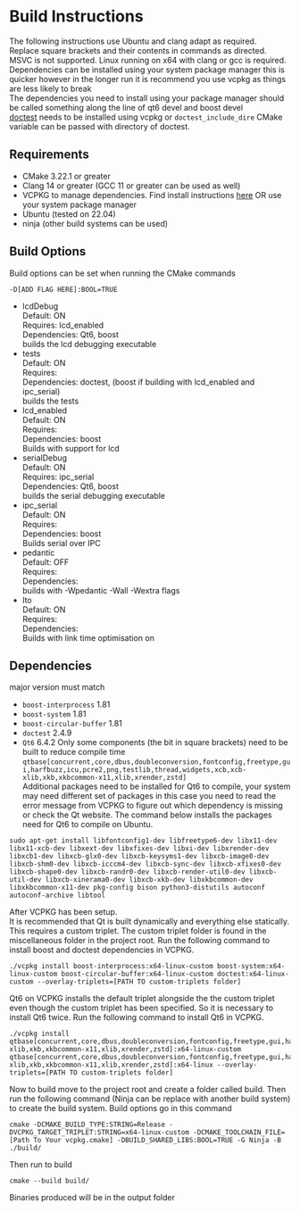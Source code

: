 # Build Instructions

The following instructions use Ubuntu and clang adapt as required.  
Replace square brackets and their contents in commands as directed.  
MSVC is not supported. Linux running on x64 with clang or gcc is required.  
Dependencies can be installed using your system package manager this is quicker 
however in the longer run it is recommend you use vcpkg as things are less likely to break  
The dependencies you need to install using your package manager should be called something along the line of qt6 devel and boost devel  
[doctest](https://github.com/doctest/doctest) needs to be installed using vcpkg or `doctest_include_dire` CMake variable can be passed with directory of doctest. 

## Requirements
- CMake 3.22.1 or greater
- Clang 14 or greater (GCC 11 or greater can be used as well) 
- VCPKG to manage dependencies. Find install instructions [here](https://github.com/microsoft/vcpkg) OR use your system package manager
- Ubuntu (tested on 22.04)
- ninja (other build systems can be used)

## Build Options
Build options can be set when running the CMake commands
```
-D[ADD FLAG HERE]:BOOL=TRUE
```
- lcdDebug  
    Default: ON  
    Requires: lcd_enabled  
    Dependencies: Qt6, boost  
    builds the lcd debugging executable  
- tests  
    Default: ON  
    Requires:  
    Dependencies: doctest, (boost if building with lcd_enabled and ipc_serial)  
    builds the tests  
- lcd_enabled  
    Default: ON  
    Requires:  
    Dependencies: boost  
    Builds with support for lcd  
- serialDebug  
    Default: ON  
    Requires: ipc_serial  
    Dependencies: Qt6, boost  
    builds the serial debugging executable  
- ipc_serial  
    Default: ON  
    Requires:  
    Dependencies: boost  
    Builds serial over IPC  
- pedantic  
    Default: OFF  
    Requires:  
    Dependencies:  
    builds with -Wpedantic -Wall -Wextra flags  
- lto  
    Default: ON  
    Requires:  
    Dependencies:  
    Builds with  link time optimisation on  

##  Dependencies
major version must match  
 - `boost-interprocess` 1.81
 - `boost-system` 1.81
 - `boost-circular-buffer` 1.81
 - `doctest` 2.4.9
 - `Qt6` 6.4.2 Only some components (the bit in square brackets) need to be built to reduce compile time
  `qtbase[concurrent,core,dbus,doubleconversion,fontconfig,freetype,gui,harfbuzz,icu,pcre2,png,testlib,thread,widgets,xcb,xcb-xlib,xkb,xkbcommon-x11,xlib,xrender,zstd]`   
  Additional packages need to be installed for Qt6 to compile, your system may need different set of packages in this case you need to read the error message from VCPKG to figure out which dependency is missing or check the Qt website. The command below installs the packages need for Qt6 to compile on Ubuntu.

 ```
 sudo apt-get install libfontconfig1-dev libfreetype6-dev libx11-dev libx11-xcb-dev libxext-dev libxfixes-dev libxi-dev libxrender-dev libxcb1-dev libxcb-glx0-dev libxcb-keysyms1-dev libxcb-image0-dev libxcb-shm0-dev libxcb-icccm4-dev libxcb-sync-dev libxcb-xfixes0-dev libxcb-shape0-dev libxcb-randr0-dev libxcb-render-util0-dev libxcb-util-dev libxcb-xinerama0-dev libxcb-xkb-dev libxkbcommon-dev libxkbcommon-x11-dev pkg-config bison python3-distutils autoconf autoconf-archive libtool 
 ```

After VCPKG has been setup.  
It is recommended that Qt is built dynamically and everything else statically. This requires a custom triplet. The custom triplet folder is found in the miscellaneous folder in the project root. Run the following command to install boost and doctest dependencies in VCPKG.

```
./vcpkg install boost-interprocess:x64-linux-custom boost-system:x64-linux-custom boost-circular-buffer:x64-linux-custom doctest:x64-linux-custom --overlay-triplets=[PATH TO custom-triplets folder]
```

Qt6 on VCPKG installs the default triplet alongside the the custom triplet even though the custom triplet has been specified. So it is necessary to install Qt6 twice. Run the following command to install Qt6 in VCPKG.
```
./vcpkg install qtbase[concurrent,core,dbus,doubleconversion,fontconfig,freetype,gui,harfbuzz,icu,pcre2,png,testlib,thread,widgets,xcb,xcb-xlib,xkb,xkbcommon-x11,xlib,xrender,zstd]:x64-linux-custom qtbase[concurrent,core,dbus,doubleconversion,fontconfig,freetype,gui,harfbuzz,icu,pcre2,png,testlib,thread,widgets,xcb,xcb-xlib,xkb,xkbcommon-x11,xlib,xrender,zstd]:x64-linux --overlay-triplets=[PATH TO custom-triplets folder]
```

Now to build move to the project root and create a folder called build. Then run the following command (Ninja can be replace with another build system) to create the build system.
Build options go in this command  
```
cmake -DCMAKE_BUILD_TYPE:STRING=Release -DVCPKG_TARGET_TRIPLET:STRING=x64-linux-custom -DCMAKE_TOOLCHAIN_FILE=[Path To Your vcpkg.cmake] -DBUILD_SHARED_LIBS:BOOL=TRUE -G Ninja -B ./build/
```
Then run to build
```
cmake --build build/
```

Binaries produced will be in the output folder
